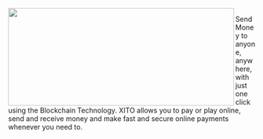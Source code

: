 <img align="left" width="460" height="200" src="http://www.jamtechnologies.co/xitologo.png">

Send Money to anyone, anywhere, with just one click using the Blockchain Technology. XITO allows you to pay or play online, send and receive money and make fast and secure online payments whenever you need to.
